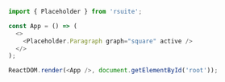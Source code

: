 <!--start-code-->

```js
import { Placeholder } from 'rsuite';

const App = () => (
  <>
    <Placeholder.Paragraph graph="square" active />
  </>
);

ReactDOM.render(<App />, document.getElementById('root'));
```

<!--end-code-->

